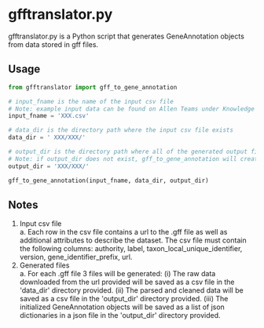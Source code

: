 # gfftranslator.py

gfftranslator.py is a Python script that generates GeneAnnotation objects from data stored in gff files.  

## Usage

```python
from gfftranslator import gff_to_gene_annotation

# input_fname is the name of the input csv file 
# Note: example input data can be found on Allen Teams under Knowledge Graph files. "20230412_subset_genome_annotation.csv" 
input_fname = 'XXX.csv'

# data_dir is the directory path where the input csv file exists
data_dir = ' XXX/XXX/'

# output_dir is the directory path where all of the generated output files will be saved 
# Note: if output_dir does not exist, gff_to_gene_annotation will create the directory
output_dir = 'XXX/XXX/'

gff_to_gene_annotation(input_fname, data_dir, output_dir)
```

## Notes

1. Input csv file  
a. Each row in the csv file contains a url to the .gff file as well as additional attributes to describe the dataset. The csv file must contain the following columns: authority, label, taxon_local_unique_identifier, version, gene_identifier_prefix, url. 
2. Generated files  
a. For each .gff file 3 files will be generated: (i) The raw data downloaded from the url provided will be saved as a csv file in the 'data_dir' directory provided. (ii) The parsed and cleaned data will be saved as a csv file in the 'output_dir' directory provided. (iii) The initialized GeneAnnotation objects will be saved as a list of json dictionaries in a json file in the 'output_dir' directory provided. 
